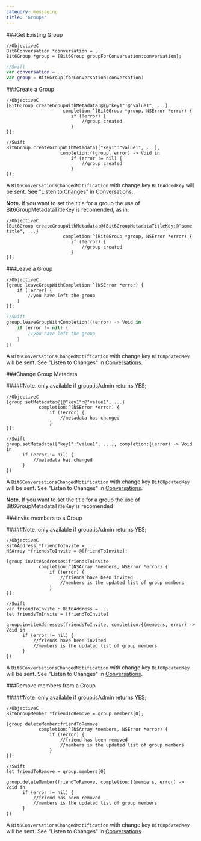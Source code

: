 ```yaml
---
category: messaging
title: 'Groups'
---
```




###Get Existing Group

```objc
//ObjectiveC
Bit6Conversation *conversation = ...
Bit6Group *group = [Bit6Group groupForConversation:conversation];
```
```swift
//Swift
var conversation = ...
var group = Bit6Group(forConversation:conversation)
```

###Create a Group

```objc
//ObjectiveC
[Bit6Group createGroupWithMetadata:@{@"key1":@"value1", ...} 
					 completion:^(Bit6Group *group, NSError *error) {
			            if (!error) {
			                //group created
			            }
}];
```
```objc
//Swift
Bit6Group.createGroupWithMetadata(["key1":"value1", ...], 
					completion:{(group, error) -> Void in
					    if (error != nil) {
					        //group created
					    }
});
```

A `Bit6ConversationsChangedNotification` with change key `Bit6AddedKey` will be sent. See "Listen to Changes" in [Conversations](#messaging-conversations).

__Note.__ If you want to set the title for a group the use of Bit6GroupMetadataTitleKey is recomended, as in:

```objc
//ObjectiveC
[Bit6Group createGroupWithMetadata:@{Bit6GroupMetadataTitleKey:@"some title", ...} 
					 completion:^(Bit6Group *group, NSError *error) {
			            if (!error) {
			                //group created
			            }
}];
```

###Leave a Group

```objc
//ObjectiveC
[group leaveGroupWithCompletion:^(NSError *error) {
	if (!error) {
		//you have left the group
	}
}];
```
```swift
//Swift
group.leaveGroupWithCompletion({(error) -> Void in
    if (error != nil) {
        //you have left the group
    }
})
```

A `Bit6ConversationsChangedNotification` with change key `Bit6UpdatedKey` will be sent. See "Listen to Changes" in [Conversations](#messaging-conversations).

###Change Group Metadata

#####Note. only available if group.isAdmin returns YES;

```objc
//ObjectiveC
[group setMetadata:@{@"key1":@"value1", ...}
			completion:^(NSError *error) {
				if (!error) {
					//metadata has changed
				}
}];
```
```objc
//Swift
group.setMetadata(["key1":"value1", ...], completion:{(error) -> Void in
      if (error != nil) {
          //metadata has changed
      }
})
```

A `Bit6ConversationsChangedNotification` with change key `Bit6UpdatedKey` will be sent. See "Listen to Changes" in [Conversations](#messaging-conversations).

__Note.__ If you want to set the title for a group the use of Bit6GroupMetadataTitleKey is recomended

###Invite members to a Group

#####Note. only available if group.isAdmin returns YES;

```objc
//ObjectiveC
Bit6Address *friendToInvite = ...
NSArray *friendsToInvite = @[friendToInvite];

[group inviteAddresses:friendsToInvite 
			completion:^(NSArray *members, NSError *error) {
				if (!error) {
					//friends have been invited
					//members is the updated list of group members
				}
}];
```
```objc
//Swift
var friendToInvite : Bit6Address = ...
let friendsToInvite = [friendToInvite]

group.inviteAddresses(friendsToInvite, completion:{(members, error) -> Void in
      if (error != nil) {
          //friends have been invited
		  //members is the updated list of group members
      }
})
```

A `Bit6ConversationsChangedNotification` with change key `Bit6UpdatedKey` will be sent. See "Listen to Changes" in [Conversations](#messaging-conversations).

###Remove members from a Group

#####Note. only available if group.isAdmin returns YES;

```objc
//ObjectiveC
Bit6GroupMember *friendToRemove = group.members[0];

[group deleteMember:friendToRemove 
			completion:^(NSArray *members, NSError *error) {
				if (!error) {
					//friend has been removed 
					//members is the updated list of group members
				}
}];
```
```objc
//Swift
let friendToRemove = group.members[0]

group.deleteMember(friendToRemove, completion:{(members, error) -> Void in
      if (error != nil) {
          //friend has been removed
		  //members is the updated list of group members
      }
})
```

A `Bit6ConversationsChangedNotification` with change key `Bit6UpdatedKey` will be sent. See "Listen to Changes" in [Conversations](#messaging-conversations).